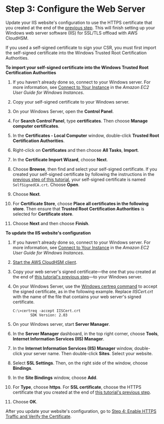 # Step 3: Configure the Web Server<a name="ssl-offload-configure-web-server-windows"></a>

Update your IIS website's configuration to use the HTTPS certificate that you created at the end of the [previous step](ssl-offload-windows-create-csr-and-certificate.md)\. This will finish setting up your Windows web server software \(IIS\) for SSL/TLS offload with AWS CloudHSM\.

If you used a self\-signed certificate to sign your CSR, you must first import the self\-signed certificate into the Windows Trusted Root Certification Authorities\.

**To import your self\-signed certificate into the Windows Trusted Root Certification Authorities**

1. If you haven't already done so, connect to your Windows server\. For more information, see [Connect to Your Instance](https://docs.aws.amazon.com/AWSEC2/latest/WindowsGuide/EC2_GetStarted.html#ec2-connect-to-instance-windows) in the *Amazon EC2 User Guide for Windows Instances*\.

1. Copy your self\-signed certificate to your Windows server\.

1. On your Windows Server, open the **Control Panel**\.

1. For **Search Control Panel**, type **certificates**\. Then choose **Manage computer certificates**\.

1. In the **Certificates \- Local Computer** window, double\-click **Trusted Root Certification Authorities**\.

1. Right\-click on **Certificates** and then choose **All Tasks**, **Import**\.

1. In the **Certificate Import Wizard**, choose **Next**\.

1. Choose **Browse**, then find and select your self\-signed certificate\. If you created your self\-signed certificate by following the instructions in the [previous step of this tutorial](ssl-offload-windows-create-csr-and-certificate.md), your self\-signed certificate is named `SelfSignedCA.crt`\. Choose **Open**\.

1. Choose **Next**\.

1. For **Certificate Store**, choose **Place all certificates in the following store**\. Then ensure that **Trusted Root Certification Authorities** is selected for **Certificate store**\.

1. Choose **Next** and then choose **Finish**\.

**To update the IIS website's configuration**

1. If you haven't already done so, connect to your Windows server\. For more information, see [Connect to Your Instance](https://docs.aws.amazon.com/AWSEC2/latest/WindowsGuide/EC2_GetStarted.html#ec2-connect-to-instance-windows) in the *Amazon EC2 User Guide for Windows Instances*\.

1. [Start the AWS CloudHSM client](cloudhsm_mgmt_util-getting-started.md#cloudhsm_mgmt_util-start-cloudhsm-client)\.

1. Copy your web server's signed certificate—the one that you created at the end of [this tutorial's previous step](ssl-offload-windows-create-csr-and-certificate.md)—to your Windows server\.

1. On your Windows Server, use the [Windows certreq command](https://docs.microsoft.com/en-us/windows-server/administration/windows-commands/certreq_1) to accept the signed certificate, as in the following example\. Replace *IISCert\.crt* with the name of the file that contains your web server's signed certificate\.

   ```
   C:\>certreq -accept IISCert.crt
           SDK Version: 2.03
   ```

1. On your Windows server, start **Server Manager**\.

1. In the **Server Manager** dashboard, in the top right corner, choose **Tools**, **Internet Information Services \(IIS\) Manager**\.

1. In the **Internet Information Services \(IIS\) Manager** window, double\-click your server name\. Then double\-click **Sites**\. Select your website\.

1. Select **SSL Settings**\. Then, on the right side of the window, choose **Bindings**\.

1. In the **Site Bindings** window, choose **Add**\.

1. For **Type**, choose **https**\. For **SSL certificate**, choose the HTTPS certificate that you created at the end of [this tutorial's previous step](ssl-offload-windows-create-csr-and-certificate.md)\.

1. Choose **OK**\.

After you update your website's configuration, go to [Step 4: Enable HTTPS Traffic and Verify the Certificate](ssl-offload-enable-traffic-and-verify-certificate-windows.md)\.
